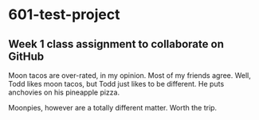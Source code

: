 # 601-test-project
## Week 1 class assignment to collaborate on GitHub 

Moon tacos are over-rated, in my opinion. Most of my friends agree. 
Well, Todd likes moon tacos, but Todd just likes to be different. He puts anchovies on his pineapple pizza.

Moonpies, however are a totally different matter. Worth the trip.
